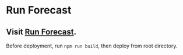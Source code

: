 # Run Forecast

## Visit [Run Forecast](https://runforecast.firebaseapp.com/).

Before deployment, run `npm run build`, then deploy from root directory.
